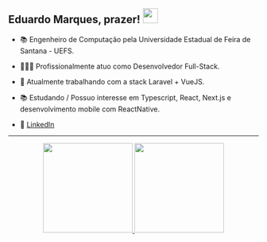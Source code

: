 ## Eduardo Marques, prazer! <img src="https://raw.githubusercontent.com/iampavangandhi/iampavangandhi/master/gifs/Hi.gif" width="30px"></h2>

- 📚 Engenheiro de Computação pela Universidade Estadual de Feira de Santana - UEFS.
- 👨🏽‍💻 Profissionalmente atuo como Desenvolvedor Full-Stack.
- 🎯 Atualmente trabalhando com a stack Laravel + VueJS.
- 📚 Estudando / Possuo interesse em Typescript, React, Next.js e desenvolvimento mobile com ReactNative.

- 💼 <a href="https://www.linkedin.com/in/dukmarques/">LinkedIn</a>

---

<div align="center">
  <a href="https://github.com/dukmarques">
  <img height="180em" src="https://github-readme-stats.vercel.app/api?username=dukmarques&show_icons=true&theme=default&include_all_commits=true&count_private=true"/>
  <img height="180em" src="https://github-readme-stats.vercel.app/api/top-langs/?username=dukmarques&layout=compact&langs_count=7&theme=default"/>
</div>
